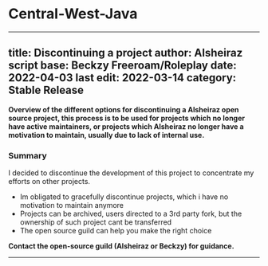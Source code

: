 # Central-West-Java

---
title: Discontinuing a project
author: Alsheiraz
script base: Beckzy Freeroam/Roleplay
date: 2022-04-03
last edit: 2022-03-14
category: Stable Release
---

**Overview of the different options for discontinuing a Alsheiraz open source project, this process is to
be used for projects which no longer have active maintainers, or projects which Alsheiraz no longer have a motivation
to maintain, usually due to lack of internal use.**


### Summary

I decided to discontinue the development of this project to concentrate my efforts on other projects.

- Im obligated to gracefully discontinue projects, which i have no motivation to maintain anymore
- Projects can be archived, users directed to a 3rd party fork, but the ownership of such project cant be transferred
- The open source guild can help you make the right choice


**Contact the open-source guild (Alsheiraz or Beckzy) for guidance.**

---
